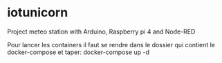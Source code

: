 # iotunicorn
Project meteo station with Arduino, Raspberry pi 4 and Node-RED

Pour lancer les containers il faut se rendre dans le dossier qui contient le docker-compose et taper: docker-compose up -d 
